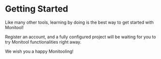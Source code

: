 # Getting Started

Like many other tools, learning by doing is the best way to get started with Monitool!

Register an account, and a fully configured project will be waiting for you to try Monitool functionalities right away.

We wish you a happy Monitooling!
